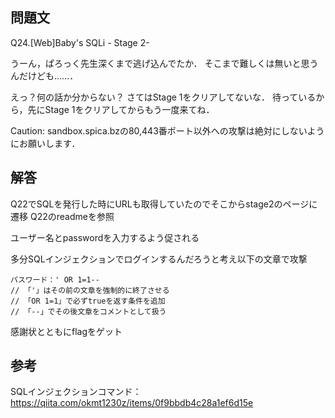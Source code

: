 ## 問題文
Q24.[Web]Baby's SQLi - Stage 2-

うーん，ぱろっく先生深くまで逃げ込んでたか．
そこまで難しくは無いと思うんだけども……．

えっ？何の話か分からない？
さてはStage 1をクリアしてないな．
待っているから，先にStage 1をクリアしてからもう一度来てね．

Caution: sandbox.spica.bzの80,443番ポート以外への攻撃は絶対にしないようにお願いします．

## 解答
Q22でSQLを発行した時にURLも取得していたのでそこからstage2のページに遷移
Q22のreadmeを参照

ユーザー名とpasswordを入力するよう促される

多分SQLインジェクションでログインするんだろうと考え以下の文章で攻撃

```
パスワード：' OR 1=1--
// 「'」はその前の文章を強制的に終了させる
// 「OR 1=1」で必ずtrueを返す条件を追加
// 「--」でその後文章をコメントとして扱う
```

感謝状とともにflagをゲット

## 参考
SQLインジェクションコマンド：https://qiita.com/okmt1230z/items/0f9bbdb4c28a1ef6d15e
